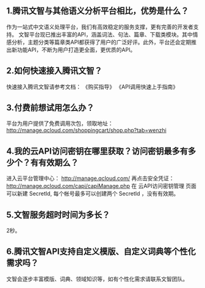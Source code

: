 ## 1.腾讯文智与其他语义分析平台相比，优势是什么？
作为一站式中文语义处理平台，我们有高效稳定的服务支撑，更有完善的开发者支持。
文智平台现已推出丰富的API，涵盖词法、句法、篇章、下载类模块。其中情感分析，主题分类等篇章类API都获得了用户的广泛好评。此外，平台还会定期推出新功能API，不断为用户打造更全面，更优质的API。 
## 2.如何快速接入腾讯文智？
快速接入腾讯文智请参考文档： 《购买指导》 《API调用快速上手指南》
## 3.付费前想试用怎么办？
平台为用户提供了免费调用次包，领取地址：
http://manage.qcloud.com/shoppingcart/shop.php?tab=wenzhi 
## 4.我的云API访问密钥在哪里获取？访问密钥最多有多少个？有有效期么？
进入云平台管理中心：
http://manage.qcloud.com/
再点击安全凭证：
http://manage.qcloud.com/capi/capiManage.php
在 云API访问密钥管理 页面可以新建 SecretId, 每个帐号最多可以创建两个 SecretId ，没有有效期。 
## 5.文智服务超时时间为多长？
2秒。
## 6.腾讯文智API支持自定义模版、自定义词典等个性化需求吗？
文智会逐步丰富模版、词典、领域知识等，如有个性化需求请联系文智团队。